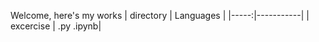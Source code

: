 Welcome, here's my works
| directory | Languages |
|-----:|-----------|
|  excercise | .py .ipynb|



